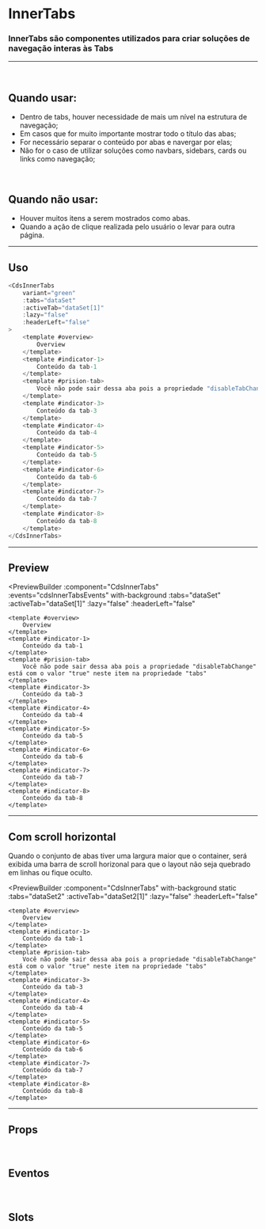 # InnerTabs

### InnerTabs são componentes utilizados para criar soluções de navegação interas às Tabs
---
<br />

## Quando usar:
- Dentro de tabs, houver necessidade de mais um nível na estrutura de navegação;
- Em casos que for muito importante mostrar todo o título das abas;
- For necessário separar o conteúdo por abas e navergar por elas;
- Não for o caso de utilizar soluções como navbars, sidebars, cards ou links como navegação;

<br />

## Quando não usar:
- Houver muitos itens a serem mostrados como abas.
- Quando a ação de clique realizada pelo usuário o levar para outra página.

---

## Uso

```js
<CdsInnerTabs
	variant="green"
	:tabs="dataSet"
	:activeTab="dataSet[1]"
	:lazy="false"
	:headerLeft="false"
>
	<template #overview>
		Overview
	</template>
	<template #indicator-1>
		Conteúdo da tab-1
	</template>
	<template #prision-tab>
		Você não pode sair dessa aba pois a propriedade "disableTabChange" está com o valor "true" neste item na propriedade "tabs"
	</template>
	<template #indicator-3>
		Conteúdo da tab-3
	</template>
	<template #indicator-4>
		Conteúdo da tab-4
	</template>
	<template #indicator-5>
		Conteúdo da tab-5
	</template>
	<template #indicator-6>
		Conteúdo da tab-6
	</template>
	<template #indicator-7>
		Conteúdo da tab-7
	</template>
	<template #indicator-8>
		Conteúdo da tab-8
	</template>
</CdsInnerTabs>
```

---

## Preview

<PreviewBuilder
	:component="CdsInnerTabs"
	:events="cdsInnerTabsEvents"
	with-background
	:tabs="dataSet"
	:activeTab="dataSet[1]"
	:lazy="false"
	:headerLeft="false"
>
	<template #overview>
		Overview
	</template>
	<template #indicator-1>
		Conteúdo da tab-1
	</template>
	<template #prision-tab>
		Você não pode sair dessa aba pois a propriedade "disableTabChange" está com o valor "true" neste item na propriedade "tabs"
	</template>
	<template #indicator-3>
		Conteúdo da tab-3
	</template>
	<template #indicator-4>
		Conteúdo da tab-4
	</template>
	<template #indicator-5>
		Conteúdo da tab-5
	</template>
	<template #indicator-6>
		Conteúdo da tab-6
	</template>
	<template #indicator-7>
		Conteúdo da tab-7
	</template>
	<template #indicator-8>
		Conteúdo da tab-8
	</template>
</PreviewBuilder>

---

## __Com scroll horizontal__
Quando o conjunto de abas tiver uma largura maior que o container, será exibida uma barra de scroll horizonal para que o layout não seja quebrado em linhas ou fique oculto.

<PreviewBuilder
	:component="CdsInnerTabs"
	with-background
	static
	:tabs="dataSet2"
	:activeTab="dataSet2[1]"
	:lazy="false"
	:headerLeft="false"
>
	<template #overview>
		Overview
	</template>
	<template #indicator-1>
		Conteúdo da tab-1
	</template>
	<template #prision-tab>
		Você não pode sair dessa aba pois a propriedade "disableTabChange" está com o valor "true" neste item na propriedade "tabs"
	</template>
	<template #indicator-3>
		Conteúdo da tab-3
	</template>
	<template #indicator-4>
		Conteúdo da tab-4
	</template>
	<template #indicator-5>
		Conteúdo da tab-5
	</template>
	<template #indicator-6>
		Conteúdo da tab-6
	</template>
	<template #indicator-7>
		Conteúdo da tab-7
	</template>
	<template #indicator-8>
		Conteúdo da tab-8
	</template>
</PreviewBuilder>

---

## Props

<APITable
	name="InnerTabs"
	section="props"
/>
<br />

## Eventos

<APITable
	name="InnerTabs"
	section="events"
/>
<br />

## Slots

<APITable
	name="InnerTabs"
	section="slots"
/>

<script setup>
import { ref } from 'vue';
import CdsInnerTabs from '@/components/InnerTabs.vue';

const cdsInnerTabsEvents = [
	'tab-click',
	'change'
];

const dataSet = ref([
	{
		title: 'Visão geral',
		name: 'overview',
	},
	{
		title: 'Indicador 1',
		name: 'indicator-1',
	},
	{
		title: 'Aba Prisão',
		name: 'prision-tab',
		disableTabChange: true,
	},
	{
		title: 'Indicador 3',
		name: 'indicator-3',
	},
	{
		title: 'Indicador 4',
		name: 'indicator-4',
	}
]);

const dataSet2 = ref([
	{
		title: 'Visão geral',
		name: 'overview',
	},
	{
		title: 'Indicador 1',
		name: 'indicator-1',
	},
	{
		title: 'Indicador 2',
		name: 'indicator-2',
	},
	{
		title: 'Indicador 3',
		name: 'indicator-3',
	},
	{
		title: 'Indicador 4',
		name: 'indicator-4',
	},
	{
		title: 'Indicador 5',
		name: 'indicator-5',
	},
	{
		title: 'Indicador com o nome absurdamente grande 6',
		name: 'indicator-6',
	},
	{
		title: 'Indicador 7',
		name: 'indicator-7',
	},
	{
		title: 'Indicador 8',
		name: 'indicator-8',
	},
]);
</script>
